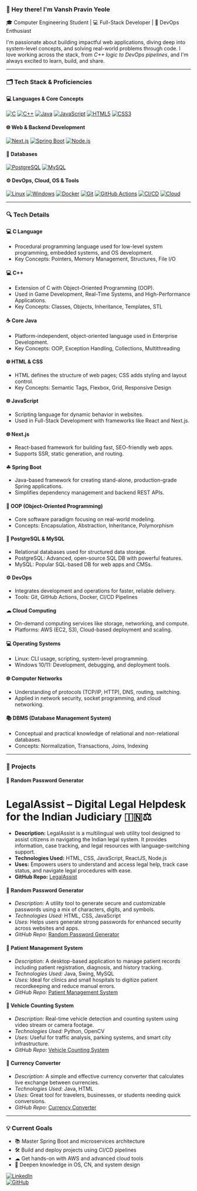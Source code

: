 ### 👋 Hey there! I'm Vansh Pravin Yeole  
🎓 Computer Engineering Student | 💻 Full-Stack Developer | 🚀 DevOps Enthusiast  

I'm passionate about building impactful web applications, diving deep into system-level concepts, and solving real-world problems through code. I love working across the stack, from *C++ logic to DevOps pipelines*, and I'm always excited to learn, build, and share.

---

### 🗂 Tech Stack & Proficiencies

#### 💻 Languages & Core Concepts  
[![C](https://img.shields.io/badge/-C-00599C?style=flat-square&logo=c)](#c-language)
[![C++](https://img.shields.io/badge/-C++-00599C?style=flat-square&logo=c%2B%2B)](#cpp)
[![Java](https://img.shields.io/badge/-Java-007396?style=flat-square&logo=java)](#java)
[![JavaScript](https://img.shields.io/badge/-JavaScript-F7DF1E?style=flat-square&logo=javascript)](#javascript)
[![HTML5](https://img.shields.io/badge/-HTML5-E34F26?style=flat-square&logo=html5)](#html5)
[![CSS3](https://img.shields.io/badge/-CSS3-1572B6?style=flat-square&logo=css3)](#css3)

#### 🌐 Web & Backend Development  
[![Next.js](https://img.shields.io/badge/-Next.js-000000?style=flat-square&logo=next.js)](#nextjs)
[![Spring Boot](https://img.shields.io/badge/-Spring%20Boot-6DB33F?style=flat-square&logo=spring-boot)](#springboot)
[![Node.js](https://img.shields.io/badge/-Node.js-339933?style=flat-square&logo=node.js)](#nodejs)

#### 💾 Databases  
[![PostgreSQL](https://img.shields.io/badge/-PostgreSQL-4169E1?style=flat-square&logo=postgresql)](#postgresql)
[![MySQL](https://img.shields.io/badge/-MySQL-4479A1?style=flat-square&logo=mysql)](#mysql)

#### ⚙ DevOps, Cloud, OS & Tools  
[![Linux](https://img.shields.io/badge/-Linux-FCC624?style=flat-square&logo=linux&logoColor=black)](#linux)
[![Windows](https://img.shields.io/badge/-Windows%2010/11-0078D6?style=flat-square&logo=windows)](#windows)
[![Docker](https://img.shields.io/badge/-Docker-2496ED?style=flat-square&logo=docker)](#docker)
[![Git](https://img.shields.io/badge/-Git-F05032?style=flat-square&logo=git)](#git)
[![GitHub Actions](https://img.shields.io/badge/-GitHub%20Actions-2088FF?style=flat-square&logo=github-actions)](#github-actions)
[![CI/CD](https://img.shields.io/badge/-CI/CD-0A0A0A?style=flat-square)](#ci-cd)
[![Cloud](https://img.shields.io/badge/-Cloud%20Computing-00C7B7?style=flat-square)](#cloud)

---

### 🔍 Tech Details

#### 💻 C Language
- Procedural programming language used for low-level system programming, embedded systems, and OS development.
- Key Concepts: Pointers, Memory Management, Structures, File I/O

#### 💻 C++
- Extension of C with Object-Oriented Programming (OOP).
- Used in Game Development, Real-Time Systems, and High-Performance Applications.
- Key Concepts: Classes, Objects, Inheritance, Templates, STL

#### ☕ Core Java
- Platform-independent, object-oriented language used in Enterprise Development.
- Key Concepts: OOP, Exception Handling, Collections, Multithreading

#### 🌐 HTML & CSS
- HTML defines the structure of web pages; CSS adds styling and layout control.
- Key Concepts: Semantic Tags, Flexbox, Grid, Responsive Design

#### 🌐 JavaScript
- Scripting language for dynamic behavior in websites.
- Used in Full-Stack Development with frameworks like React and Next.js.

#### 🌐 Next.js
- React-based framework for building fast, SEO-friendly web apps.
- Supports SSR, static generation, and routing.

#### ☘ Spring Boot
- Java-based framework for creating stand-alone, production-grade Spring applications.
- Simplifies dependency management and backend REST APIs.

#### 🧠 OOP (Object-Oriented Programming)
- Core software paradigm focusing on real-world modeling.
- Concepts: Encapsulation, Abstraction, Inheritance, Polymorphism

#### 💾 PostgreSQL & MySQL
- Relational databases used for structured data storage.
- PostgreSQL: Advanced, open-source SQL DB with powerful features.
- MySQL: Popular SQL-based DB for web apps and CMSs.

#### ⚙ DevOps
- Integrates development and operations for faster, reliable delivery.
- Tools: Git, GitHub Actions, Docker, CI/CD Pipelines

#### ☁ Cloud Computing
- On-demand computing services like storage, networking, and compute.
- Platforms: AWS (EC2, S3), Cloud-based deployment and scaling.

#### 💻 Operating Systems
- Linux: CLI usage, scripting, system-level programming.
- Windows 10/11: Development, debugging, and deployment tools.

#### 🌐 Computer Networks
- Understanding of protocols (TCP/IP, HTTP), DNS, routing, switching.
- Applied in network security, socket programming, and cloud networking.

#### 📚 DBMS (Database Management System)
- Conceptual and practical knowledge of relational and non-relational databases.
- Concepts: Normalization, Transactions, Joins, Indexing

---

### 🚀 Projects

#### 🔐 Random Password Generator
# LegalAssist – Digital Legal Helpdesk for the Indian Judiciary 🇮🇳⚖️

- **Description:** LegalAssist is a multilingual web utility tool designed to assist citizens in navigating the Indian legal system. It provides information, case tracking, and legal resources with language-switching support.
- **Technologies Used:** HTML, CSS, JavaScript, ReactJS, Node.js
- **Uses:** Empowers users to understand and access legal help, track case status, and navigate legal procedures with ease.
- **GitHub Repo:** [LegalAssist](https://github.com/vanshyeole2291/legalassist)

  
#### 🔐 Random Password Generator
- *Description:* A utility tool to generate secure and customizable passwords using a mix of characters, digits, and symbols.
- *Technologies Used:* HTML, CSS, JavaScript
- *Uses:* Helps users generate strong passwords for enhanced security across websites and apps.
- *GitHub Repo:* [Random Password Generator](https://github.com/virajjadhav2804/random-password-generator)

#### 🏥 Patient Management System
- *Description:* A desktop-based application to manage patient records including patient registration, diagnosis, and history tracking.
- *Technologies Used:* Java, Swing, MySQL
- *Uses:* Ideal for clinics and small hospitals to digitize patient recordkeeping and reduce manual errors.
- *GitHub Repo:* [Patient Management System](https://github.com/virajjadhav2804/patient-management-system)

#### 🚗 Vehicle Counting System
- *Description:* Real-time vehicle detection and counting system using video stream or camera footage.
- *Technologies Used:* Python, OpenCV
- *Uses:* Useful for traffic analysis, parking systems, and smart city infrastructure.
- *GitHub Repo:* [Vehicle Counting System](https://github.com/virajjadhav2804/vehicle-counting-system)

#### 💱 Currency Converter
- *Description:* A simple and effective currency converter that calculates live exchange between currencies.
- *Technologies Used:* Java, HTML
- *Uses:* Great tool for travelers, businesses, or students needing quick conversions.
- *GitHub Repo:* [Currency Converter](https://github.com/virajjadhav2804/currency-converter)

---

### 💡 Current Goals
- 📚 Master Spring Boot and microservices architecture  
- 🛠 Build and deploy projects using CI/CD pipelines  
- ☁ Get hands-on with AWS and advanced cloud tools  
- 🧠 Deepen knowledge in OS, CN, and system design

[![LinkedIn](https://img.shields.io/badge/-LinkedIn-blue?style=flat-square&logo=linkedin)](https://www.linkedin.com/in/vansh-yeole-ab5404308/)  
[![GitHub](https://img.shields.io/badge/-GitHub-black?style=flat-square&logo=github)](https://github.com/vanshyeole2291)
